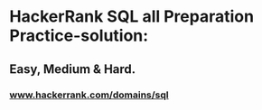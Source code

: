 # HackerRank SQL all Preparation Practice-solution: 
## Easy, Medium & Hard. 
### www.hackerrank.com/domains/sql

